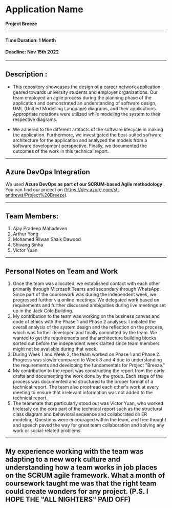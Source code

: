 
# Application Name 
<strong> Project Breeze </strong>

---

#### Time Duration: 1 Month
#### Deadline: Nov 15th 2022

---

## Description :

* This repository showcases the design of a career network application geared towards university students and employer organizations. Our team employed an agile process during the planning phase of the application and demonstrated an understanding of software design, UML (Unified Modelling Language) diagrams, and their applications. Appropriate notations were utilized while modeling the system to their respective diagrams. 

* We adhered to the different artifacts of the software lifecycle in making the application. Furthermore, we investigated the best-suited software architecture for the application and analyzed the models from a software development perspective. Finally, we documented the outcomes of the work in this technical report.

--- 

## Azure DevOps Integration

We used <strong> Azure DevOps as part of our SCRUM-based Agile methodology </strong>. You can find our project on (https://dev.azure.com/st-andrews/Project%20Breeze).

--- 

## Team Members:
<ol>
<li> Ajay Pradeep Mahadeven
<li> Arthur Yong
<li> Mohamed Rilwan Shaik Dawood
<li> Shivang Sinha
<li> Victor Yuan
</ol>

---

## Personal Notes on Team and Work

<ol>
<li> Once the team was allocated, we established contact with each other primarily through Microsoft Teams and secondary through WhatsApp. Since part of the coursework was during the independent week, we progressed further via online meetings. We delegated work based on requirements and further discussed ambiguities during live meetings set up in the Jack Cole Building.

<li> My contribution to the team was working on the business canvas and code of ethics with the Phase 1 and Phase 2 analyses. I initiated the overall analysis of the system design and the reflection on the process, which was further developed and finally committed by the team. We wanted to get the requirements and the architecture building blocks sorted out before the independent week started since team members might not be available during that week.

<li> During Week 1 and Week 2, the team worked on Phase 1 and Phase 2. Progress was slower compared to Week 3 and 4 due to understanding the requirements and developing the fundamentals for Project "Breeze."

<li> My contribution to the report was constructing the report from the early drafts and documenting the work done by the group. Each stage of the process was documented and structured to the proper format of a technical report. The team also proofread each other's work at every meeting to ensure that irrelevant information was not added to the technical report.

<li> The teammate that particularly stood out was Victor Yuan, who worked tirelessly on the core part of the technical report such as the structural class diagram and behavioral sequence and collaborated on ER modeling. Questions were encouraged within the team, and free thought and speech paved the way for great team collaboration and solving any work or social-related problems.
</ol>

---
My experience working with the team was adapting to a new work culture and understanding how a team works in job places on the SCRUM agile framework. What a month of coursework taught me was that the right team could create wonders for any project. (P.S. I HOPE THE "ALL NIGHTERS" PAID OFF)
---